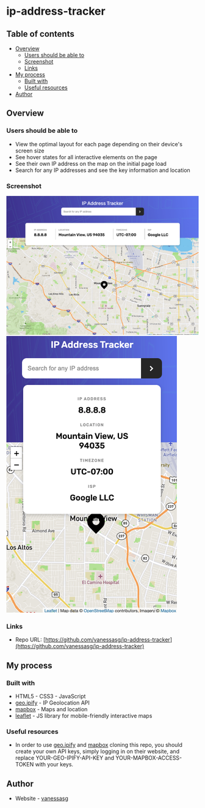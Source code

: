 
# ip-address-tracker

## Table of contents

- [Overview](#overview)
  - [Users should be able to](#users-should-be-able-to)
  - [Screenshot](#screenshot)
  - [Links](#links)
- [My process](#my-process)
  - [Built with](#built-with)
  - [Useful resources](#useful-resources)
- [Author](#author)

## Overview

### Users should be able to

- View the optimal layout for each page depending on their device's screen size
- See hover states for all interactive elements on the page
- See their own IP address on the map on the initial page load
- Search for any IP addresses and see the key information and location

### Screenshot

![Browser view](./images/screenshot-browser.png)
![Mobile view](./images/screenshot-mobile.png)

### Links

- Repo URL: [https://github.com/vanessasg/ip-address-tracker](https://github.com/vanessasg/ip-address-tracker)

## My process

### Built with

- HTML5 - CSS3 - JavaScript
- [geo.ipify](https://geo.ipify.org/) - IP Geolocation API
- [mapbox](https://docs.mapbox.com/) - Maps and location
- [leaflet](https://leafletjs.com/index.html) - JS library for mobile-friendly interactive maps

### Useful resources

- In order to use [geo.ipify](https://geo.ipify.org/) and [mapbox](https://docs.mapbox.com/) cloning this repo, you should create your own API keys, simply logging in on their website, and replace YOUR-GEO-IPIFY-API-KEY and YOUR-MAPBOX-ACCESS-TOKEN with your keys.

## Author

- Website - [vanessasg](https://github.com/vanessasg)
